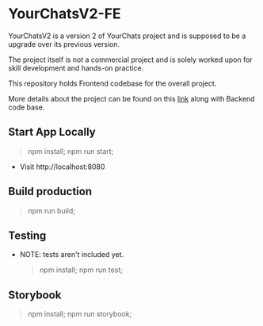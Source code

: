 # YourChatsV2-FE

YourChatsV2 is a version 2 of YourChats project and is supposed to be a upgrade over its previous version.

The project itself is not a commercial project and is solely worked upon for skill development and hands-on practice.

This repository holds Frontend codebase for the overall project.

More details about the project can be found on this <a href="https://github.com/prashantsihag03/yourchatsV2">link</a> along with Backend code base.

## Start App Locally

> npm install; npm run start;

- Visit http://localhost:8080

## Build production

> npm run build;

## Testing

- NOTE: tests aren't included yet.
  > npm install; npm run test;

## Storybook

> npm install; npm run storybook;
